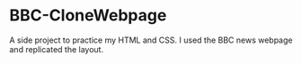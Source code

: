 # BBC-CloneWebpage

A side project to practice my HTML and CSS. I used the BBC news webpage and replicated the layout.
